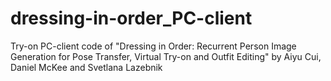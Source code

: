 # dressing-in-order_PC-client
Try-on PC-client code of  "Dressing in Order: Recurrent Person Image Generation for Pose Transfer, Virtual Try-on and Outfit Editing" by Aiyu Cui, Daniel McKee and Svetlana Lazebnik
